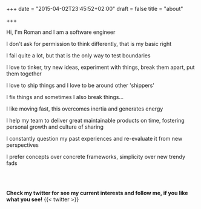 +++
date = "2015-04-02T23:45:52+02:00"
draft = false
title = "about"

+++

<p>Hi, I'm Roman and I am a software engineer</p>

<p>I don't ask for permission to think differently, that is my basic right</p>
<p>I fail quite a lot, but that is the only way to test boundaries</p>

<p>I love to tinker, try new ideas, experiment with things, break them apart, put them together</p>
<p>I love to ship things and I love to be around other 'shippers'</p>
<p>I fix things and sometimes I also break things...</p>
<p>I like moving fast, this overcomes inertia and generates energy</p>
<p>I help my team to deliver great maintainable products on time, fostering personal growth and culture of sharing</p>
<p>I constantly question my past experiences and re-evaluate it from new perspectives</p>
<p>I prefer concepts over concrete frameworks, simplicity over new trendy fads</p>
<p></p>
<br><br>
<p>
  <strong>Check my twitter for see my current interests and follow me, if you like what you see!</strong>
  {{< twitter  >}}
</p>
